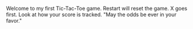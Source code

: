 Welcome to my first Tic-Tac-Toe game.
Restart will reset the game.
X goes first.
Look at how your score is tracked.
"May the odds be ever in your favor."
